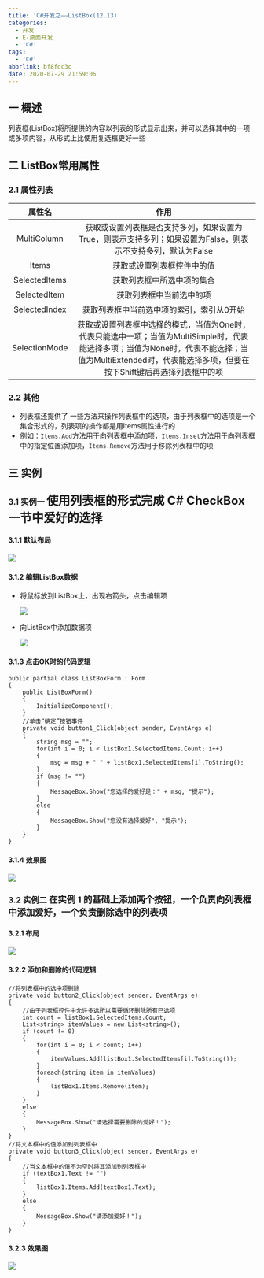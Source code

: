 ```yaml
---
title: 'C#开发之——ListBox(12.13)'
categories:
  - 开发
  - E-桌面开发
  - 'C#'
tags:
  - 'C#'
abbrlink: bf8fdc3c
date: 2020-07-29 21:59:06
---
```

## 一 概述

列表框(ListBox)将所提供的内容以列表的形式显示出来，并可以选择其中的一项或多项内容，从形式上比使用复选框更好一些

<!--more-->

## 二 ListBox常用属性

### 2.1 属性列表

|    属性名     |                             作用                             |
| :-----------: | :----------------------------------------------------------: |
|  MultiColumn  | 获取或设置列表框是否支持多列，如果设置为True，则表示支持多列；如果设置为False，则表示不支持多列，默认为False |
|     Items     |                  获取或设置列表框控件中的值                  |
| SelectedItems |                  获取列表框中所选中项的集合                  |
| SelectedItem  |                   获取列表框中当前选中的项                   |
| SelectedIndex |          获取列表框中当前选中项的索引，索引从0开始           |
| SelectionMode | 获取或设置列表框中选择的模式，当值为One时，代表只能选中一项；当值为MultiSimple时，代表能选择多项；当值为None时，代表不能选择；当值为MultiExtended时，代表能选择多项，但要在按下Shift键后再选择列表框中的项 |

### 2.2 其他

* 列表框还提供了 一些方法来操作列表框中的选项，由于列表框中的选项是一个集合形式的，列表项的操作都是用Items属性进行的
* 例如：`Items.Add`方法用于向列表框中添加项，`Items.Inset`方法用于向列表框中的指定位置添加项，`Items.Remove`方法用于移除列表框中的项

## 三 实例 

### 3.1 实例一 <font size=5> 使用列表框的形式完成 C# CheckBox一节中爱好的选择 </font>

#### 3.1.1 默认布局

![][1]

#### 3.1.2 编辑ListBox数据
* 将鼠标放到ListBox上，出现右箭头，点击编辑项

  ![][2]
  
* 向ListBox中添加数据项

  ![][3]

#### 3.1.3 点击OK时的代码逻辑

```
public partial class ListBoxForm : Form
{
    public ListBoxForm()
    {
        InitializeComponent();
    }
    //单击“确定”按钮事件
    private void button1_Click(object sender, EventArgs e)
    {
        string msg = "";
        for(int i = 0; i < listBox1.SelectedItems.Count; i++)
        {
            msg = msg + " " + listBox1.SelectedItems[i].ToString();
        }
        if (msg != "")
        {
            MessageBox.Show("您选择的爱好是：" + msg, "提示");
        }
        else
        {
            MessageBox.Show("您没有选择爱好", "提示");
        }
    }
}
```

#### 3.1.4 效果图
![][4]
### 3.2 实例二 <font size=4> 在实例 1 的基础上添加两个按钮，一个负责向列表框中添加爱好，一个负责删除选中的列表项 </font>

#### 3.2.1 布局
![][5]

#### 3.2.2 添加和删除的代码逻辑

```
//将列表框中的选中项删除
private void button2_Click(object sender, EventArgs e)
{
    //由于列表框控件中允许多选所以需要循环删除所有已选项
    int count = listBox1.SelectedItems.Count;
    List<string> itemValues = new List<string>();
    if (count != 0)
    {
        for(int i = 0; i < count; i++)
        {
            itemValues.Add(listBox1.SelectedItems[i].ToString());
        }
        foreach(string item in itemValues)
        {
            listBox1.Items.Remove(item);
        }
    }
    else
    {
        MessageBox.Show("请选择需要删除的爱好！");
    }
}
//将文本框中的值添加到列表框中
private void button3_Click(object sender, EventArgs e)
{
    //当文本框中的值不为空时将其添加到列表框中
    if (textBox1.Text != "")
    {
        listBox1.Items.Add(textBox1.Text);
    }
    else
    {
        MessageBox.Show("请添加爱好！");
    }
}
```

#### 3.2.3 效果图
![][6]



[1]:https://raw.githubusercontent.com/PGzxc/CDN/master/blog-image/csharp-windform-listbox-default-layout.png
[2]:https://raw.githubusercontent.com/PGzxc/CDN/master/blog-image/csharp-windform-listbox-edit.png
[3]:https://raw.githubusercontent.com/PGzxc/CDN/master/blog-image/csharp-windform-listbox-add-content.png
[4]:https://raw.githubusercontent.com/PGzxc/CDN/master/blog-image/csharp-windform-listbox-view.png
[5]:https://raw.githubusercontent.com/PGzxc/CDN/master/blog-image/csharp-windform-listbox-add-remove-layout.png
[6]:https://raw.githubusercontent.com/PGzxc/CDN/master/blog-image/csharp-windform-listbox-addmove-view.gif